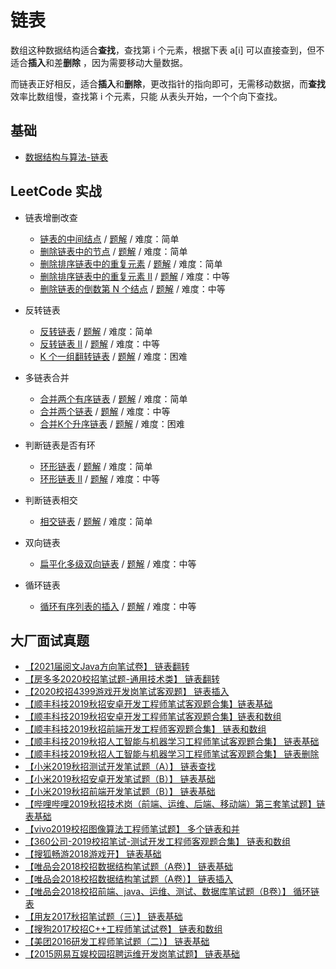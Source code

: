 # 链表

数组这种数据结构适合**查找**，查找第 i 个元素，根据下表 a\[i\] 可以直接查到，但不适合**插入**和差**删除**
，因为需要移动大量数据。

而链表正好相反，适合**插入**和**删除**，更改指针的指向即可，无需移动数据，而**查找**效率比数组慢，查找第 i 个元素，只能
从表头开始，一个个向下查找。

## 基础

* [数据结构与算法-链表](https://zhuanlan.zhihu.com/p/52878334)

## LeetCode 实战

* 链表增删改查
  * [链表的中间结点](https://leetcode-cn.com/problems/middle-of-the-linked-list/) / [题解](https://leetcode-cn.com/problems/middle-of-the-linked-list/solution/lian-biao-de-zhong-jian-jie-dian-by-leetcode-solut/) / 难度：简单
  * [删除链表中的节点](https://leetcode-cn.com/problems/delete-node-in-a-linked-list/) / [题解](https://leetcode-cn.com/problems/delete-node-in-a-linked-list/solution/shan-chu-lian-biao-zhong-de-jie-dian-by-leetcode/) / 难度：简单
  * [删除排序链表中的重复元素](https://leetcode-cn.com/problems/remove-duplicates-from-sorted-list/) / [题解](https://leetcode-cn.com/problems/remove-duplicates-from-sorted-list/solution/shan-chu-pai-xu-lian-biao-zhong-de-zhong-49v5/) / 难度：简单
  * [删除排序链表中的重复元素 II](https://leetcode-cn.com/problems/remove-duplicates-from-sorted-list-ii/) / [题解](https://leetcode-cn.com/problems/remove-duplicates-from-sorted-list-ii/solution/shan-chu-pai-xu-lian-biao-zhong-de-zhong-oayn/) / 难度：中等
  * [删除链表的倒数第 N 个结点](https://leetcode-cn.com/problems/remove-nth-node-from-end-of-list/) / [题解](https://leetcode-cn.com/problems/remove-nth-node-from-end-of-list/solution/shan-chu-lian-biao-de-dao-shu-di-nge-jie-dian-b-61/) / 难度：中等
  
* 反转链表
  * [反转链表](https://leetcode-cn.com/problems/reverse-linked-list/) / [题解](https://leetcode-cn.com/problems/reverse-linked-list/solution/fan-zhuan-lian-biao-by-leetcode-solution-d1k2/) / 难度：简单
  * [反转链表 II](https://leetcode-cn.com/problems/reverse-linked-list-ii/) / [题解](https://leetcode-cn.com/problems/reverse-linked-list-ii/solution/fan-zhuan-lian-biao-ii-by-leetcode-solut-teyq/) / 难度：中等
  * [K 个一组翻转链表](https://leetcode-cn.com/problems/reverse-nodes-in-k-group/) / [题解](https://leetcode-cn.com/problems/reverse-nodes-in-k-group/solution/k-ge-yi-zu-fan-zhuan-lian-biao-by-leetcode-solutio/) / 难度：困难
  
* 多链表合并
  * [合并两个有序链表](https://leetcode-cn.com/problems/merge-two-sorted-lists/) / [题解](https://leetcode-cn.com/problems/merge-two-sorted-lists/solution/he-bing-liang-ge-you-xu-lian-biao-by-leetcode-solu/) / 难度：简单
  * [合并两个链表](https://leetcode-cn.com/problems/merge-in-between-linked-lists/) / [题解](https://leetcode-cn.com/problems/merge-in-between-linked-lists/solution/1669-he-bing-liang-ge-lian-biao-by-celes-gf4b/) / 难度：中等
  * [合并K个升序链表](https://leetcode-cn.com/problems/merge-k-sorted-lists/) / [题解](https://leetcode-cn.com/problems/merge-k-sorted-lists/solution/he-bing-kge-pai-xu-lian-biao-by-leetcode-solutio-2/) / 难度：困难

* 判断链表是否有环
  * [环形链表](https://leetcode-cn.com/problems/linked-list-cycle/) / [题解](https://leetcode-cn.com/problems/linked-list-cycle/solution/huan-xing-lian-biao-by-leetcode-solution/) / 难度：简单
  * [环形链表 II](https://leetcode-cn.com/problems/linked-list-cycle-ii/) / [题解](https://leetcode-cn.com/problems/linked-list-cycle-ii/solution/huan-xing-lian-biao-ii-by-leetcode-solution/) / 难度：中等
  
* 判断链表相交
  * [相交链表](https://leetcode-cn.com/problems/intersection-of-two-linked-lists/) / [题解](https://leetcode-cn.com/problems/intersection-of-two-linked-lists/solution/xiang-jiao-lian-biao-by-leetcode-solutio-a8jn/) / 难度：简单
  
* 双向链表
  * [扁平化多级双向链表](https://leetcode-cn.com/problems/flatten-a-multilevel-doubly-linked-list/) / [题解](https://leetcode-cn.com/problems/flatten-a-multilevel-doubly-linked-list/solution/bian-ping-hua-duo-ji-shuang-xiang-lian-b-383h/) / 难度：中等
  
* 循环链表
  * [循环有序列表的插入](https://leetcode-cn.com/problems/insert-into-a-sorted-circular-linked-list/) / [题解](https://leetcode-cn.com/problems/insert-into-a-sorted-circular-linked-list/solution/xun-huan-you-xu-lie-biao-de-cha-ru-by-leetcode/) / 难度：中等
  
## 大厂面试真题
* [【2021届阅文Java方向笔试卷】 链表翻转](https://www.nowcoder.com/questionTerminal/c8f067b520e744328c214931e626aca6)
* [【房多多2020校招笔试题-通用技术类】 链表翻转](https://www.nowcoder.com/questionTerminal/dd8aecbb95d041bb9e17996faa112c3d)
* [【2020校招4399游戏开发岗笔试客观题】 链表插入](https://www.nowcoder.com/questionTerminal/6177f9903b054071b9274ac0b347c7c8)
* [【顺丰科技2019秋招安卓开发工程师笔试客观题合集】链表基础](https://www.nowcoder.com/questionTerminal/db23abc669754ab09c55bbb4ee07070e)
* [【顺丰科技2019秋招安卓开发工程师笔试客观题合集】链表和数组](https://www.nowcoder.com/questionTerminal/cf0c031be7a94268bd1003d2ecc28076)
* [【顺丰科技2019秋招前端开发工程师客观题合集】 链表和数组](https://www.nowcoder.com/questionTerminal/7e1abe6a4aec46fcb13ecd5ad0771253)
* [【顺丰科技2019秋招人工智能与机器学习工程师笔试客观题合集】 链表基础](https://www.nowcoder.com/questionTerminal/37ce03da1bc84db7b7fcd7a9ac9845fa)
* [【顺丰科技2019秋招人工智能与机器学习工程师笔试客观题合集】 链表删除](https://www.nowcoder.com/questionTerminal/3c3f6633dd3c4dca82136d01e1f9a260)
* [【小米2019秋招测试开发笔试题（A）】 链表查找](https://www.nowcoder.com/questionTerminal/0cff324157a24a7a8de3da7934458e34)
* [【小米2019秋招安卓开发笔试题（B）】 链表基础](https://www.nowcoder.com/questionTerminal/5617f7eecd7c4690ad1453da916e3009)
* [【小米2019秋招前端开发笔试题（B）】 链表基础](https://www.nowcoder.com/questionTerminal/dc928e3246554fe9afe7911ded2b2126)
* [【哔哩哔哩2019秋招技术岗（前端、运维、后端、移动端）第三套笔试题】链表基础](https://www.nowcoder.com/questionTerminal/f86885b99dd244fa992198f2fea0472d)
* [【vivo2019校招图像算法工程师笔试题】 多个链表和并](https://www.nowcoder.com/questionTerminal/812dac668a6c4e07afa64fd80561792d)
* [【360公司-2019校招笔试-测试开发工程师客观题合集】 链表和数组](https://www.nowcoder.com/questionTerminal/32d26e7b52a8463fbc00429ad8d3b412)
* [【搜狐畅游2018游戏开】 链表基础](https://www.nowcoder.com/questionTerminal/999f8430d2324792805e57a05b325328)
* [【唯品会2018校招数据结构笔试题（A卷）】 链表基础](https://www.nowcoder.com/questionTerminal/d25272d1b4624615a269d6389fb8b778)
* [【唯品会2018校招数据结构笔试题（A卷）】 链表插入](https://www.nowcoder.com/questionTerminal/06c92390e9ec4453a993fc9c23ae1bac)
* [【唯品会2018校招前端、java、运维、测试、数据库笔试题（B卷）】 循环链表](https://www.nowcoder.com/questionTerminal/2809644f8c2743d1a9e55ab1db6b68b7)
* [【用友2017秋招笔试题（三）】 链表基础](https://www.nowcoder.com/questionTerminal/715aad156ec74db0bd698cc654ef58d2)
* [【搜狗2017校招C++工程师笔试试卷】 链表和数组](https://www.nowcoder.com/questionTerminal/123ca64cc36941a99a3b51521b1de325)
* [【美团2016研发工程师笔试题（二）】 链表基础](https://www.nowcoder.com/questionTerminal/7453a49578f247e383522954686f10ae)
* [【2015网易互娱校园招聘运维开发岗笔试题】 链表基础](https://www.nowcoder.com/questionTerminal/28365b0ee5b445b29ef5f72570a24761)
